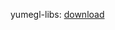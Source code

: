 yumegl-libs: [download]([https://drive.google.com/drive/folders/1sia8GdaQtF6IfAa7QOfRG_ASMAHdXo2_?hl=pl])
